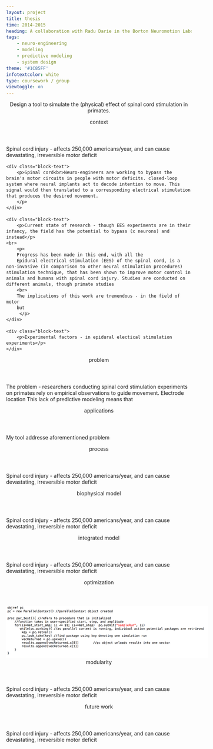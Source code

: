 ```yaml
---
layout: project
title: thesis
time: 2014-2015
heading: A collaboration with Radu Darie in the Borton Neuromotion Laboratory at Brown University. We created a tool to predict movement from spinal cord stimulation in primates. The project was thoroughly documented to allow for continuous development, and the Borton laboratory has continued to  build on the project. 
tags:
    - neuro-engineering
    - modeling
    - predictive modeling
    - system design
theme: '#1C85FF'
infotextcolor: white
type: coursework / group
viewtoggle: on
---
```



<section class="intro block">
    <div class="intro-text block-text">
        <p style="text-align: center"> Design a tool to simulate the (physical) effect of  spinal cord stimulation in primates.
        </p>
    </div>
</section>


<section class="block">
    <header class="block-header">context</header>
    <div class="block-text">
        <p>Spinal cord injury - affects 250,000 americans/year, and can cause devastating, irreversible motor deficit</p>  
    </div>
    
    <div class="block-text">
        <p>Spinal cord<br>Neuro-engineers are working to bypass the brain's motor circuits in people with motor deficits. closed-loop system where neural implants act to decode intention to move. This signal would then translated to a corresponding electrical stimulation that produces the desired movement.
        </p>
    </div>  
    
    <div class="block-text">
        <p>Current state of research - though EES experiments are in their infancy, the field has the potential to bypass (x neurons) and instead</p>   
    <br>
        <p>
        Progress has been made in this end, with all the 
        Epidural electrical stimulation (EES) of the spinal cord, is a non-invasive (in comparison to other neural stimulation procedures) stimulation technique, that has been shown to improve motor control in animals and humans with spinal cord injury. Studies are conducted on different animals, though primate studies
        <br>
        The implications of this work are tremendous - in the field of motor 
        but 
         </p>           
    </div>    
    
    <div class="block-text">
        <p>Experimental factors - in epidural electical stimulation experiments</p>   
    </div>      
    
    
</section>

<section class="block">
    <header class="block-header">problem</header>
    <div class="block-text">
        <p>The problem - researchers conducting spinal cord stimulation experiments on primates rely on empirical observations to guide movement. Electrode location 
        This lack of predictive modeling means that </p>  
    </div>
        
</section>


<section class="block">
    <header class="block-header">applications</header>
    <div class="block-text">
        <p>My tool addresse aforementioned problem</p>  
    </div>
        
</section>

<section class="block">
    <header class="block-header">process</header>
    <div class="block-text">
        <p>Spinal cord injury - affects 250,000 americans/year, and can cause devastating, irreversible motor deficit</p>  
    </div>
</section>

<section class="block">
    <header class="block-header">biophysical model</header>
    <div class="block-text">
        <p>Spinal cord injury - affects 250,000 americans/year, and can cause devastating, irreversible motor deficit</p>  
    </div>
</section>

<section class="block">
    <header class="block-header">integrated model</header>
    <div class="block-text">
        <p>Spinal cord injury - affects 250,000 americans/year, and can cause devastating, irreversible motor deficit</p>  
    </div>
</section>

<section class="block">
    <header class="block-header">optimization</header>
    <div class="block-image-container">
        <img src="/assets/img-thesis/thesis-parallelization.png" class="block-image" style="max-width: 550px">       
    </div>   
</section>


<section class="block">
    <header class="block-header">modularity</header>
    <div class="block-text">
        <p>Spinal cord injury - affects 250,000 americans/year, and can cause devastating, irreversible motor deficit</p>  
    </div>
</section>

<section class="block">
    <header class="block-header">future work</header>
    <div class="block-text">
        <p>Spinal cord injury - affects 250,000 americans/year, and can cause devastating, irreversible motor deficit</p>  
    </div>
</section>




